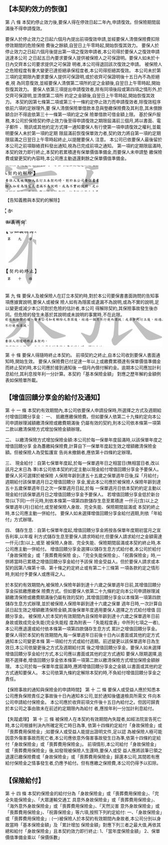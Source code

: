 
## 【本契約效力的恢復】

第 八 條 本契約停止效力後,要保人得在停效日起二年內,申請復效。但保險期間屆滿後不得申請復效。

要保人於停止效力之日起六個月內提出前項復效申請,並經要保人清償保險費扣除停效期間的危險保險 費後之餘額,自翌日上午零時起,開始恢復其效力。 要保人於停止效力之日起六個月後提出第一項之復效申請者,本公司得於要保人之復效申請送達本公司 之日起五日內要求要保人提供被保險人之可保證明。要保人如未於十日內交齊本公司要求提供之可保證 明者,本公司得退回該次復效之申請。 被保險人之危險程度有重大變更已達拒絕承保程度者,本公司得拒絕其復效。 本公司未於第三項約定期限內要求要保人提供可保證明,或於收齊可保證明後十五日內不為拒絕者,視 為同意復效,並經要保人清償第二項所約定之金額後,自翌日上午零時起,開始恢復其效力。 要保人依第三項提出申請復效者,除有同項後段或第四項之情形外,於交齊可保證明,並清償第二項所 約定之金額後,自翌日上午零時起,開始恢復其效力。 本契約因第七條第二項或第三十一條約定停止效力而申請復效者,除復效程序依前六項約定辦理外,要 保人清償保險單借款本息與墊繳保險費及其利息,其未償餘額合計不得逾依第三十一條第一項約定之保 險單借款可借金額上限。 基於保戶服務,本公司於保險契約停止效力後至得申請復效之期限屆滿前三個月,將以書面、電子郵件 、簡訊或其他約定方式擇一通知要保人有行使第一項申請復效之權利,並載明要保人未於第一項約定期 限屆滿前恢復保單效力者,契約效力將自第一項約定期限屆滿之日翌日上午零時起終止,以提醒要保人 注意。 本公司已依要保人最後留於本公司之前項聯絡資料發出通知,視為已完成前項之通知。 第一項約定期限屆滿時,本契約效力即行終止,本契約若累積達有保單價值準備金,而要保人未申請墊 繳保險費或變更契約內容時,本公司應主動退還剩餘之保單價值準備金。

![0_image_0.png](0_image_0.png)

【告知義務與本契約的解除】

![0_image_1.png](0_image_1.png)

![0_image_2.png](0_image_2.png)

![0_image_3.png](0_image_3.png)

第 九 條 要保人及被保險人在訂立本契約時,對於本公司要保書書面詢問的告知事項應據實說明,要保人或被保 險人如有為隱匿或遺漏不為說明,或為不實的說明,足以變更或減少本公司對於危險的估計者,本公司 得解除契約,其保險事故發生後亦同。但危險的發生未基於其說明或未說明的事實時,不在此限。 ![0_image_4.png](0_image_4.png)

第 十 條 要保人得隨時終止本契約。
前項契約之終止,自本公司收到要保人書面通知時,開始生效。 要保人保險費已付足達一年以上或繳費累積達有保單價值準備金而終止契約時,本公司應於接到通知後 一個月內償付解約金。逾期本公司應加計利息給付,其利息按年利一分計算。本契約「基本保險金額」 對應之歷年解約金額例表如保險單所載。

## 【增值回饋分享金的給付及通知】

第 十 一 條 本契約有效期間內,本公司依要保人申請投保時,所選擇之方式及週期給付增值回饋分享金︰
一、 抵繳應繳保險費。但如要保人依第二十九條約定向本公司申請辦理減額繳清保險或繳費期滿後 仍屬有效的契約,則本公司依本條第一項第二款以繳清保險方式增加保險金額辦理。

二、 以繳清保險方式增加保險金額:本公司於每一保單年度屆滿時,以該保單年度之增值回饋分享 金為躉繳純保險費,計算自下一保單年度起生效之增額繳清保險金額。但被保險人為受監護宣 告尚未撤銷者,應依第十四條約定辦理。

三、 現金給付︰自第七保單年度起,於每一保單週年日之相當日(無相當日者,改以該月之末日為 準)本公司依本契約約定主動以現金給付增值回饋分享金予要保人。要保人另可選擇於被保險 人保險年齡到達五十五歲之保單週年日後,採「月給付」週期給付該保單週月日之增值回饋分 享金,爰此本公司應於被保險人保險年齡到達五十五歲保單週年日之次一保單週月日起,於每 一保單週月日依本契約約定主動以現金給付該保單週月日之增值回饋分享金予要保人。 若增值回饋分享金低於新台幣(以下同)一仟元時,則依本條第一項第四款儲存生息至累積達 一仟元(含)以上之保單週年(月)日給付,或至被保險人身故、完全失能、保險期間屆滿或 本契約終止時,本公司應主動一併給付。 要保人如未選擇增值回饋分享金給付週期,則依「年給付」方式辦理。

四、 儲存生息︰自第七保單年度起,增值回饋分享金將按各保單年度期初當月之宣告利率,以年複 利方式儲存生息至要保人請求時給付,但要保人請求給付之金額需達一仟元(含)以上,或至 被保險人身故、完全失能、保險期間屆滿或本契約終止時,本公司應主動一併給付。 增值回饋分享金選擇以儲存生息方式給付者,本公司於給付「身故保險金」或「喪葬費用保險 金」、「完全失能保險金」、「祝壽保險金」時,一併將當時已累積之增值回饋分享金給付予該保 險金受益人。但於要保人請求或本契約因第八條第十項、第十條之約定終止或有第二十三條第 一項各款約定之情形時,則給付予要保人或應得之人。

於本契約有效期間內,被保險人保險年齡到達十六歲之保單週年日前,其增值回饋分享金採抵繳應繳保 險費方式。但如要保人依第二十九條約定向本公司申請辦理減額繳清保險或繳費期滿後仍屬有效的契約 ,其增值回饋分享金以本條第一項第四款儲存生息方式辦理,並於被保險人保險年齡到達十六歲之保單 週年日時,一次計算自該日起生效之增額繳清保險金額,其後保單年度適用要保人選擇之方式給付增值 回饋分享金。 被保險人於本契約有效期間內且保險年齡到達十六歲之保單週年日前身故或致成完全失能(完全失能程 度為附表一「失能程度表」中所列七項之一者),本公司應退還或給付依本條第一項第四款儲存生息方式 累計之增值回饋分享金。 要保人得於本契約有效期間內,每一保單週年日前後十日內以書面或其他約定方式通知本公司變更本條 第一項給付方式或給付週期。前述變更以該保單週年日為生效日,本公司依變更後之方式及週期給付其 後之增值回饋分享金。要保人如未選擇增值回饋分享金給付方式,本公司應以書面或其他約定方式通知 要保人限期選擇,逾期不選擇者,增值回饋分享金依本條第一項第二款以繳清保險方式增加保險金額辦 理。 本公司於每一保單年度屆滿時,應將增值回饋分享金之金額,以書面或其他約定方式通知要保人。 本公司依第九條約定解除本契約時,不負給付增值回饋分享金之責任。

【保險事故的通知與保險金的申請時間】
第 十 二 條 要保人或受益人應於知悉本公司應負保險責任之事故後十日內通知本公司,並於通知後儘速檢具所需文 件向本公司申請給付保險金。 本公司應於收齊前項文件後十五日內給付之。但因可歸責於本公司之事由致未在前述約定期限內為給付 者,應按年利一分加計利息給付。

【失蹤處理】
第 十 三 條 被保險人在本契約有效期間內失蹤者,如經法院宣告死亡時,本公司根據判決內所確定死亡時日為準, 依第十四條約定給付「身故保險金」或「喪葬費用保險金」;如要保人或受益人能提出證明文件,足以認 為被保險人極可能因意外傷害事故而死亡者,本公司應依意外傷害事故發生日為準,依第十四條約定給 付「身故保險金」或「喪葬費用保險金」。 前項情形,本公司給付「身故保險金」或「喪葬費用保險金」後,如發現被保險人生還時,要保人或受 益人應將該筆已領之退還已繳保險費或「身故保險金」或「喪葬費用保險金」歸還本公司,其間若有應 給付保險金之情事發生者,仍應予給付。但有應繳之保險費,本公司仍得予以扣除。

## 【保險給付】

第 十 四 條 本契約保險金的給付分為「身故保險金」或「喪葬費用保險金」、「完全失能保險金」、「大眾運輸交通工 具意外身故保險金」或「喪葬費用保險金」、「海外意外身故保險金」或「喪葬費用保險金」、「天然災害 意外身故保險金」或「喪葬費用保險金」、「祝壽保險金」等六項,按照下列約定給付: 一、「身故保險金」或「喪葬費用保險金」:
(一)被保險人於本契約有效期間內身故者,本公司分別以身故當時「基本保險金額」及「累計增加 保險金額」對應下列三者之最大值,再依其總和給付「身故保險金」且本契約效力即行終止:
1、「當年度保險金額」 2、保單價值準備金乘以「保價係數」